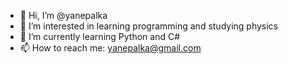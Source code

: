 - 👋 Hi, I’m @yanepalka
- 👀 I’m interested in learning programming and studying physics
- 🌱 I’m currently learning Python and C#
- 📫 How to reach me: yanepalka@gmail.com

<!---
yanepalka/yanepalka is a ✨ special ✨ repository because its `README.md` (this file) appears on your GitHub profile.
You can click the Preview link to take a look at your changes.
--->
